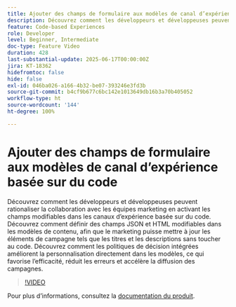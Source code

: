 ```yaml
---
title: Ajouter des champs de formulaire aux modèles de canal d’expérience basée sur du code
description: Découvrez comment les développeurs et développeuses peuvent rationaliser la collaboration avec les équipes marketing en activant les champs modifiables dans les canaux d’expérience basée sur du code. Découvrez comment définir des champs JSON et HTML modifiables dans les modèles de contenu, afin que le marketing puisse mettre à jour les éléments de campagne tels que les titres et les descriptions sans toucher au code. Découvrez comment les politiques de décision intégrées améliorent la personnalisation directement dans les modèles, ce qui favorise l’efficacité, réduit les erreurs et accélère la diffusion des campagnes.
feature: Code-based Experiences
role: Developer
level: Beginner, Intermediate
doc-type: Feature Video
duration: 428
last-substantial-update: 2025-06-17T00:00:00Z
jira: KT-18362
hidefromtoc: false
hide: false
exl-id: 046ba026-a166-4b32-be07-393246e3fd3b
source-git-commit: b4cf9b677c6bc142e1013649db16b3a70b405052
workflow-type: ht
source-wordcount: '144'
ht-degree: 100%

---
```


# Ajouter des champs de formulaire aux modèles de canal d’expérience basée sur du code

Découvrez comment les développeurs et développeuses peuvent rationaliser la collaboration avec les équipes marketing en activant les champs modifiables dans les canaux d’expérience basée sur du code. Découvrez comment définir des champs JSON et HTML modifiables dans les modèles de contenu, afin que le marketing puisse mettre à jour les éléments de campagne tels que les titres et les descriptions sans toucher au code. Découvrez comment les politiques de décision intégrées améliorent la personnalisation directement dans les modèles, ce qui favorise l’efficacité, réduit les erreurs et accélère la diffusion des campagnes.

>[!VIDEO](https://video.tv.adobe.com/v/3463993/?learn=on&enablevpops&captions=fre_fr)

Pour plus d’informations, consultez la [documentation du produit](https://experienceleague.adobe.com/fr/docs/journey-optimizer/using/channels/code-based-experience/create-code-based-experiences/code-based-form-fields).
